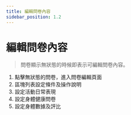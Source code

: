 ```yaml
---
title: 編輯問卷內容
sidebar_position: 1.2
---
```


# 編輯問卷內容

> 問卷顯示無狀態的時候即表示可編輯問卷內容。

1. 點擊無狀態的問卷，進入問卷編輯頁面
2. 區塊列表設定條件及操作說明
3. 設定活動日常表現
4. 設定身體健康問卷
5. 設定身體數據及評比

